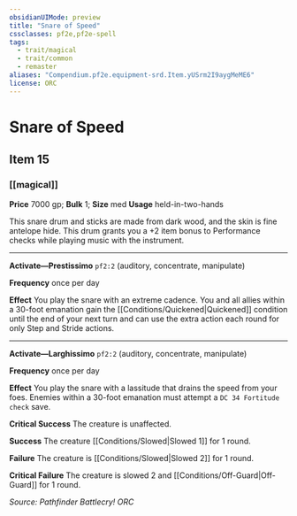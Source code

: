 ```yaml
---
obsidianUIMode: preview
title: "Snare of Speed"
cssclasses: pf2e,pf2e-spell
tags:
  - trait/magical
  - trait/common
  - remaster
aliases: "Compendium.pf2e.equipment-srd.Item.yUSrm2I9aygMeME6"
license: ORC
---
```

# Snare of Speed
## Item 15
### [[magical]]


**Price** 7000 gp; 
**Bulk** 1; **Size** med
**Usage** held-in-two-hands

This snare drum and sticks are made from dark wood, and the skin is fine antelope hide. This drum grants you a +2 item bonus to Performance checks while playing music with the instrument.

* * *

**Activate—Prestissimo** `pf2:2` (auditory, concentrate, manipulate)

**Frequency** once per day

**Effect** You play the snare with an extreme cadence. You and all allies within a 30-foot emanation gain the [[Conditions/Quickened|Quickened]] condition until the end of your next turn and can use the extra action each round for only Step and Stride actions.

* * *

**Activate—Larghissimo** `pf2:2` (auditory, concentrate, manipulate)

**Frequency** once per day

**Effect** You play the snare with a lassitude that drains the speed from your foes. Enemies within a 30-foot emanation must attempt a `DC 34 Fortitude check` save.

**Critical Success** The creature is unaffected.

**Success** The creature [[Conditions/Slowed|Slowed 1]] for 1 round.

**Failure** The creature is [[Conditions/Slowed|Slowed 2]] for 1 round.

**Critical Failure** The creature is slowed 2 and [[Conditions/Off-Guard|Off-Guard]] for 1 round.

*Source: Pathfinder Battlecry!*
*ORC*